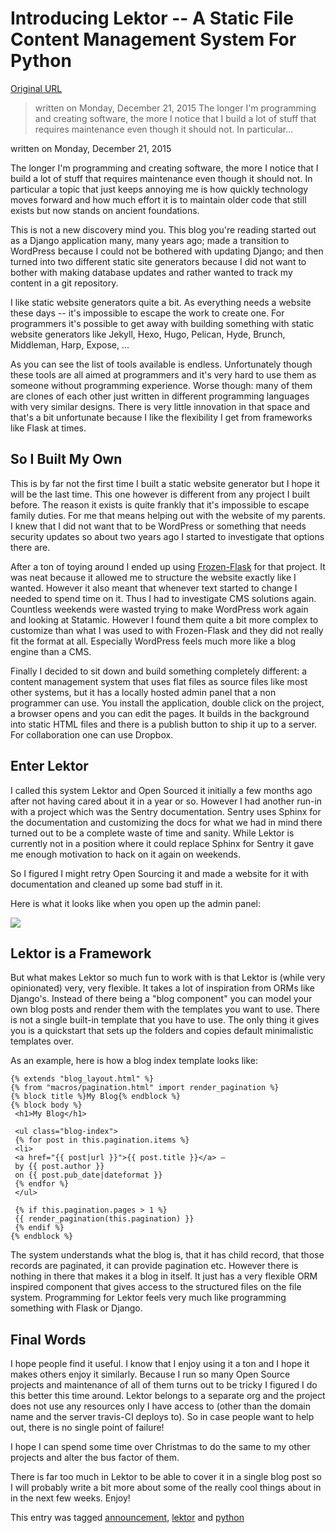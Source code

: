 # Introducing Lektor -- A Static File Content Management System For Python

[Original URL](http://lucumr.pocoo.org/2015/12/21/introducing-lektor/)

> written on Monday, December 21, 2015 The longer I'm programming and creating software, the more I notice that I build a lot of stuff that requires maintenance even though it should not. In particular...

written on Monday, December 21, 2015

The longer I'm programming and creating software, the more I notice that I build a lot of stuff that requires maintenance even though it should not. In particular a topic that just keeps annoying me is how quickly technology moves forward and how much effort it is to maintain older code that still exists but now stands on ancient foundations.

This is not a new discovery mind you. This blog you're reading started out as a Django application many, many years ago; made a transition to WordPress because I could not be bothered with updating Django; and then turned into two different static site generators because I did not want to bother with making database updates and rather wanted to track my content in a git repository.

I like static website generators quite a bit. As everything needs a website these days -- it's impossible to escape the work to create one. For programmers it's possible to get away with building something with static website generators like Jekyll, Hexo, Hugo, Pelican, Hyde, Brunch, Middleman, Harp, Expose, ...

As you can see the list of tools available is endless. Unfortunately though these tools are all aimed at programmers and it's very hard to use them as someone without programming experience. Worse though: many of them are clones of each other just written in different programming languages with very similar designs. There is very little innovation in that space and that's a bit unfortunate because I like the flexibility I get from frameworks like Flask at times.

## So I Built My Own

This is by far not the first time I built a static website generator but I hope it will be the last time. This one however is different from any project I built before. The reason it exists is quite frankly that it's impossible to escape family duties. For me that means helping out with the website of my parents. I knew that I did not want that to be WordPress or something that needs security updates so about two years ago I started to investigate that options there are.

After a ton of toying around I ended up using [Frozen-Flask](http://pythonhosted.org/Frozen-Flask/) for that project. It was neat because it allowed me to structure the website exactly like I wanted. However it also meant that whenever text started to change I needed to spend time on it. Thus I had to investigate CMS solutions again. Countless weekends were wasted trying to make WordPress work again and looking at Statamic. However I found them quite a bit more complex to customize than what I was used to with Frozen-Flask and they did not really fit the format at all. Especially WordPress feels much more like a blog engine than a CMS.

Finally I decided to sit down and build something completely different: a content management system that uses flat files as source files like most other systems, but it has a locally hosted admin panel that a non programmer can use. You install the application, double click on the project, a browser opens and you can edit the pages. It builds in the background into static HTML files and there is a publish button to ship it up to a server. For collaboration one can use Dropbox.

## Enter Lektor

I called this system Lektor and Open Sourced it initially a few months ago after not having cared about it in a year or so. However I had another run-in with a project which was the Sentry documentation. Sentry uses Sphinx for the documentation and customizing the docs for what we had in mind there turned out to be a complete waste of time and sanity. While Lektor is currently not in a position where it could replace Sphinx for Sentry it gave me enough motivation to hack on it again on weekends.

So I figured I might retry Open Sourcing it and made a website for it with documentation and cleaned up some bad stuff in it.

Here is what it looks like when you open up the admin panel:

![](https://raw.githubusercontent.com/lektor/lektor-archive/master/screenshots/admin.png)

## Lektor is a Framework

But what makes Lektor so much fun to work with is that Lektor is (while very opinionated) very, very flexible. It takes a lot of inspiration from ORMs like Django's. Instead of there being a "blog component" you can model your own blog posts and render them with the templates you want to use. There is not a single built-in template that you have to use. The only thing it gives you is a quickstart that sets up the folders and copies default minimalistic templates over.

As an example, here is how a blog index template looks like:

```
{% extends "blog_layout.html" %}
{% from "macros/pagination.html" import render_pagination %}
{% block title %}My Blog{% endblock %}
{% block body %}
 <h1>My Blog</h1>

 <ul class="blog-index">
 {% for post in this.pagination.items %}
 <li>
 <a href="{{ post|url }}">{{ post.title }}</a> —
 by {{ post.author }}
 on {{ post.pub_date|dateformat }}
 {% endfor %}
 </ul>

 {% if this.pagination.pages > 1 %}
 {{ render_pagination(this.pagination) }}
 {% endif %}
{% endblock %}
```

The system understands what the blog is, that it has child record, that those records are paginated, it can provide pagination etc. However there is nothing in there that makes it a blog in itself. It just has a very flexible ORM inspired component that gives access to the structured files on the file system. Programming for Lektor feels very much like programming something with Flask or Django.

## Final Words

I hope people find it useful. I know that I enjoy using it a ton and I hope it makes others enjoy it similarly. Because I run so many Open Source projects and maintenance of all of them turns out to be tricky I figured I do this better this time around. Lektor belongs to a separate org and the project does not use any resources only I have access to (other than the domain name and the server travis-CI deploys to). So in case people want to help out, there is no single point of failure!

I hope I can spend some time over Christmas to do the same to my other projects and alter the bus factor of them.

There is far too much in Lektor to be able to cover it in a single blog post so I will probably write a bit more about some of the really cool things about in in the next few weeks. Enjoy!

This entry was tagged [announcement](http://lucumr.pocoo.org/tags/announcement/), [lektor](http://lucumr.pocoo.org/tags/lektor/) and [python](http://lucumr.pocoo.org/tags/python/)
